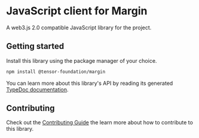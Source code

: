 # JavaScript client for Margin

A web3.js 2.0 compatible JavaScript library for the project.

## Getting started

Install this library using the package manager of your choice.
```sh
npm install @tensor-foundation/margin
```

You can learn more about this library's API by reading its generated [TypeDoc documentation](https://margin-js-docs.vercel.app).

## Contributing

Check out the [Contributing Guide](./CONTRIBUTING.md) the learn more about how to contribute to this library.
